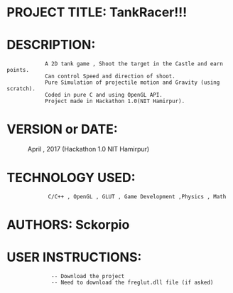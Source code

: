
# PROJECT TITLE: TankRacer!!!

# DESCRIPTION:
                A 2D tank game , Shoot the target in the Castle and earn points. 
                Can control Speed and direction of shoot.
                Pure Simulation of projectile motion and Gravity (using scratch).
                Coded in pure C and using OpenGL API. 
                Project made in Hackathon 1.0(NIT Hamirpur).
                

# VERSION or DATE:
                April , 2017 (Hackathon 1.0 NIT Hamirpur)

# TECHNOLOGY USED: 
                 C/C++ , OpenGL , GLUT , Game Development ,Physics , Math

# AUTHORS: Sckorpio

# USER INSTRUCTIONS:
                  -- Download the project
                  -- Need to download the freglut.dll file (if asked)
